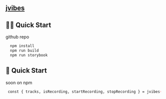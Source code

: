 ## [jvibes](https://jvibes.netlify.app)

## 👋🏻 Quick Start
github repo
```bash
  npm install
  npm run build
  npm run storybook
```

## 🤖 Quick Start
soon on npm
```bash
 const { tracks, isRecording, startRecording, stopRecording } = jvibes()
```